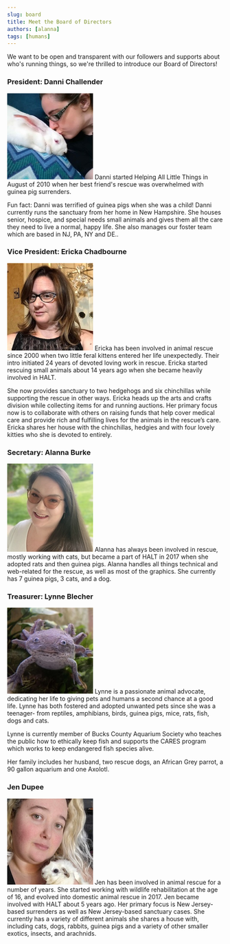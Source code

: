 ```yaml
---
slug: board
title: Meet the Board of Directors
authors: [alanna]
tags: [humans]
---
```


We want to be open and transparent with our followers and supports about who's running things, so we're thrilled to introduce our Board of Directors!

<!-- truncate -->

### President: Danni Challender

![board-pic](danni.jpg)
Danni started Helping All Little Things in August of 2010 when her best friend's rescue was overwhelmed with guinea pig surrenders.

Fun fact: Danni was terrified of guinea pigs when she was a child! Danni currently runs the sanctuary from her home in New Hampshire. She houses senior, hospice, and special needs small animals and gives them all the care they need to live a normal, happy life. She also manages our foster team which are based in NJ, PA, NY and DE..

### Vice President: Ericka Chadbourne

![board-pic](ericka.jpg)
Ericka has been involved in animal rescue since 2000 when two little feral kittens entered her life unexpectedly. Their intro initiated 24 years of devoted loving work in rescue. Ericka started rescuing small animals about 14 years ago when she became heavily involved in HALT.

She now provides sanctuary to two hedgehogs and six chinchillas while supporting the rescue in other ways. Ericka heads up the arts and crafts division while collecting items for and running auctions. Her primary focus now is to collaborate with others on raising funds that help cover medical care and provide rich and fulfilling lives for the animals in the rescue’s care. Ericka shares her house with the chinchillas, hedgies and with four lovely kitties who she is devoted to entirely.

### Secretary: Alanna Burke

![board-pic](alanna.jpg)
Alanna has always been involved in rescue, mostly working with cats, but became a part of HALT in 2017 when she adopted rats and then guinea pigs. Alanna handles all things technical and web-related for the rescue, as well as most of the graphics. She currently has 7 guinea pigs, 3 cats, and a dog. 

### Treasurer: Lynne Blecher

![board-pic](lynne.jpg)
Lynne is a passionate animal advocate, dedicating her life to giving pets and humans a second chance at a good life. Lynne has both fostered and adopted unwanted pets since she was a teenager- from reptiles, amphibians, birds, guinea pigs, mice, rats, fish, dogs and cats.

Lynne is currently member of Bucks County Aquarium Society who teaches the public how to ethically keep fish and supports the CARES program which works to keep endangered fish species alive.

Her family includes her husband, two rescue dogs, an African Grey parrot, a 90 gallon aquarium and one Axolotl.

### Jen Dupee

![board-pic](jen.jpg)
Jen has been involved in animal rescue for a number of years. She started working with wildlife rehabilitation at the age of 16, and evolved into domestic animal rescue in 2017. Jen became involved with HALT about 5 years ago. Her primary focus is New Jersey-based surrenders as well as New Jersey-based sanctuary cases. She currently has a variety of different animals she shares a house with, including cats, dogs, rabbits, guinea pigs and a variety of other smaller exotics, insects, and arachnids.